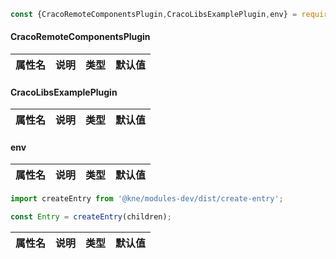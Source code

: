 ```js
const {CracoRemoteComponentsPlugin,CracoLibsExamplePlugin,env} = require('@kne/modules-dev');
```

#### CracoRemoteComponentsPlugin

| 属性名 | 说明 | 类型 | 默认值 |
|-----|----|----|-----|

#### CracoLibsExamplePlugin

| 属性名 | 说明 | 类型 | 默认值 |
|-----|----|----|-----|

#### env

| 属性名 | 说明 | 类型 | 默认值 |
|-----|----|----|-----|

```js
import createEntry from '@kne/modules-dev/dist/create-entry';

const Entry = createEntry(children);
```

| 属性名 | 说明 | 类型 | 默认值 |
|-----|----|----|-----|
